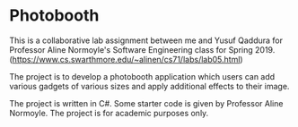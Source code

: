 # Photobooth

This is a collaborative lab assignment between me and Yusuf Qaddura for Professor Aline Normoyle's Software Engineering class for Spring 2019. 
(https://www.cs.swarthmore.edu/~alinen/cs71/labs/lab05.html)

The project is to develop a photobooth application which users can add various gadgets of various sizes and apply additional effects to their image.

The project is written in C#. Some starter code is given by Professor Aline Normoyle. The project is for academic purposes only.
